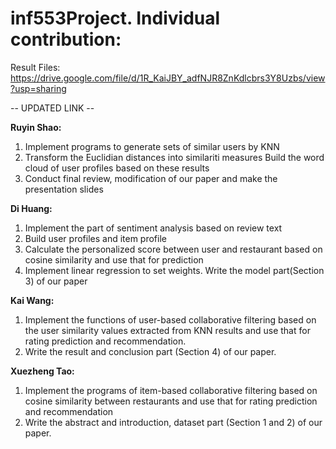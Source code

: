 # inf553Project. Individual contribution:

Result Files:
https://drive.google.com/file/d/1R_KaiJBY_adfNJR8ZnKdlcbrs3Y8Uzbs/view?usp=sharing

-- UPDATED LINK --

**Ruyin Shao:** <br>
1. Implement programs to generate sets of similar users by KNN  <br> 
2. Transform the Euclidian distances into similariti measures Build the word cloud of user profiles based on these results <br> 
3. Conduct final review, modification of our paper and make the presentation slides

**Di Huang:**  <br>
1. Implement the part of sentiment analysis based on review text  <br> 
2. Build user profiles and item profile <br> 
3. Calculate the personalized score between user and restaurant based on cosine similarity and use that for prediction  <br> 
4. Implement linear regression to set weights. Write the model part(Section 3) of our paper

**Kai Wang:**  <br>
1. Implement the functions of user-based collaborative filtering based on the user similarity values extracted from KNN results and use that for rating prediction and recommendation. <br> 
2. Write the result and conclusion part (Section 4) of our paper.

**Xuezheng Tao:**  <br>
1. Implement the programs of item-based collaborative filtering based on cosine similarity between restaurants and use that for rating prediction and recommendation  <br>
2. Write the abstract and introduction, dataset part (Section 1 and 2) of our paper.
